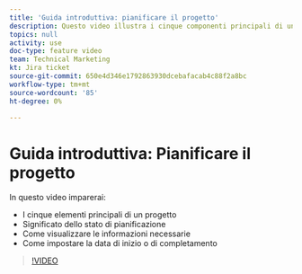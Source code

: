 ```yaml
---
title: 'Guida introduttiva: pianificare il progetto'
description: Questo video illustra i cinque componenti principali di un progetto, il significato dello stato di pianificazione, la modalità di visualizzazione per visualizzare le informazioni necessarie e la modalità di impostazione della data di inizio o di completamento.
topics: null
activity: use
doc-type: feature video
team: Technical Marketing
kt: Jira ticket
source-git-commit: 650e4d346e1792863930dcebafacab4c88f2a8bc
workflow-type: tm+mt
source-wordcount: '85'
ht-degree: 0%

---
```


# Guida introduttiva: Pianificare il progetto

In questo video imparerai:

* I cinque elementi principali di un progetto
* Significato dello stato di pianificazione
* Come visualizzare le informazioni necessarie
* Come impostare la data di inizio o di completamento

>[!VIDEO](https://video.tv.adobe.com/v/335086/?quality=12&learn=on)
